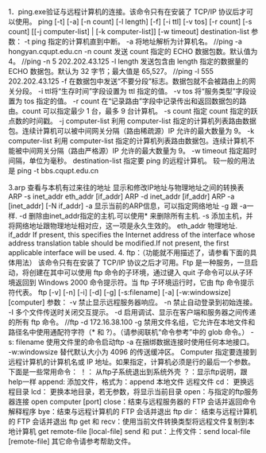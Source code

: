 1．ping.exe验证与远程计算机的连接。该命令只有在安装了 TCP/IP 协议后才可以使用。
ping [-t] [-a] [-n count] [-l length] [-f] [-i ttl] [-v tos] [-r count] [-s count] [[-j computer-list] | [-k computer-list]] [-w timeout] destination-list
参数：
-t  ping 指定的计算机直到中断。
-a 将地址解析为计算机名。
//ping -a hongyan.cqupt.edu.cn
-n count 发送 count 指定的 ECHO 数据包数。默认值为 4。
//ping -n 5 202.202.43.125
-l length 发送包含由 length 指定的数据量的 ECHO 数据包。默认为 32 字节；最大值是 65,527。
//ping -l 555 202.202.43.125
-f 在数据包中发送“不要分段”标志。数据包就不会被路由上的网关分段。
-i ttl将“生存时间”字段设置为 ttl 指定的值。
-v tos 将“服务类型”字段设置为 tos 指定的值。
-r count 在“记录路由”字段中记录传出和返回数据包的路由。count 可以指定最少 1 台，最多 9 台计算机。
-s count 指定 count 指定的跃点数的时间戳。
-j computer-list 利用 computer-list 指定的计算机列表路由数据包。连续计算机可以被中间网关分隔（路由稀疏源）IP 允许的最大数量为 9。
-k computer-list 利用 computer-list 指定的计算机列表路由数据包。连续计算机不能被中间网关分隔（路由严格源）IP 允许的最大数量为 9。
-w timeout 指定超时间隔，单位为毫秒。
destination-list 指定要 ping 的远程计算机。
较一般的用法是 ping -t bbs.cqupt.edu.cn

3.arp 查看与本机有过来往的地址 显示和修改IP地址与物理地址之间的转换表
ARP -s inet_addr eth_addr [if_addr]
ARP -d inet_addr [if_addr]
ARP -a [inet_addr] [-N if_addr]
  -a            显示当前的ARP信息，可以指定网络地址
  -g            跟 -a一样.
  -d            删除由inet_addr指定的主机.可以使用* 来删除所有主机.
  -s            添加主机，并将网络地址跟物理地址相对应，这一项是永久生效的。
  eth_addr      物理地址.
  if_addr       If present, this specifies the Internet address of the
interface whose address translation table should be modified.If not present, the first applicable interface will be used.
4. ftp：（功能就不用描述了，请参看下面的具体用法）
该命令只有在安装了 TCP/IP 协议之后才可用。Ftp 是一种服务，一旦启动，将创建在其中可以使用 ftp 命令的子环境，通过键入 quit 子命令可以从子环境返回到 Windows 2000 命令提示符。当 ftp 子环境运行时，它由 ftp 命令提示符代表。
ftp [-v] [-n] [-i] [-d] [-g] [-s:filename] [-a] [-w:windowsize] [computer]
参数：
-v 禁止显示远程服务器响应。
-n 禁止自动登录到初始连接。
-I  多个文件传送时关闭交互提示。
-d 启用调试、显示在客户端和服务器之间传递的所有 ftp 命令。
//ftp -d 172.16.38.100
-g 禁用文件名组，它允许在本地文件和路径名中使用通配符字符（* 和 ?）。（请参阅联机“命令参考”中的 glob 命令。）
-s: filename 使用文件里的命令启动ftp
-a 在捆绑数据连接时使用任何本地接口。
-w:windowsize 替代默认大小为 4096 的传送缓冲区。
Computer 指定要连接到远程计算机的计算机名或 IP 地址。如果指定，计算机必须是行的最后一个参数。
下面是一些常用命令：
！： 从ftp子系统退出到系统外壳
？：显示ftp说明，跟help一样
append: 添加文件，格式为：append 本地文件 远程文件
cd： 更换远程目录
lcd： 更换本地目录，若无参数，将显示当前目录
open：与指定的ftp服务器连接 open computer [port]
close：结束与远程服务器的 FTP 会话并返回命令解释程序
bye：结束与远程计算机的 FTP 会话并退出 ftp
dir： 结束与远程计算机的 FTP 会话并退出 ftp
get 和 recv：使用当前文件转换类型将远程文件复制到本地计算机 get remote-file [local-file]
send 和 put：上传文件：send local-file [remote-file]
其它命令请参考帮助文件。

